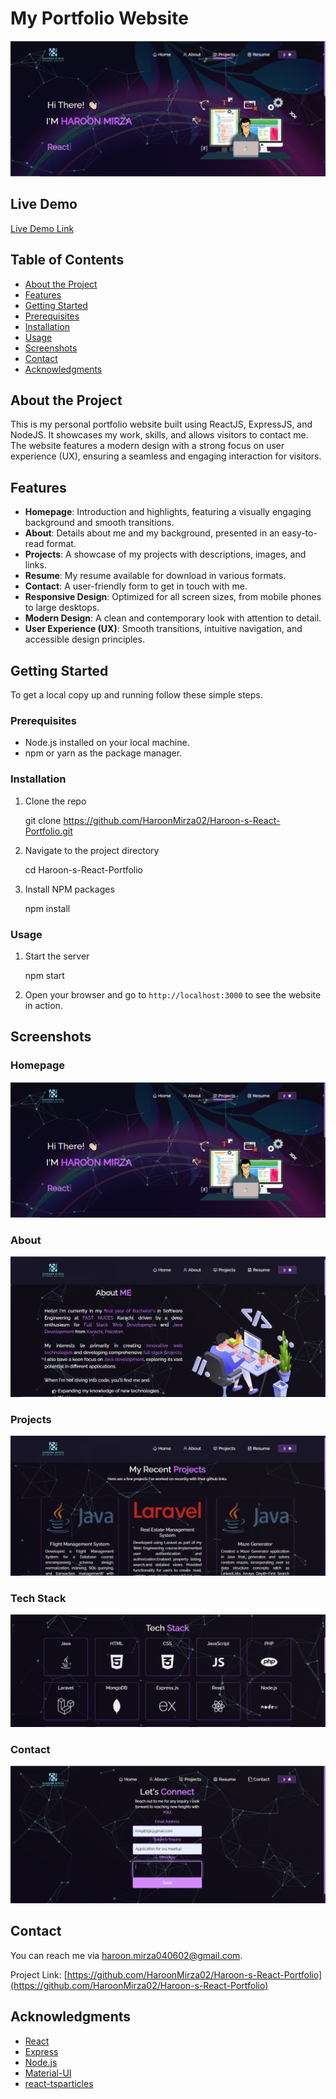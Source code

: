 # My Portfolio Website

![Portfolio](./Images/home.PNG)

## Live Demo
[Live Demo Link](https://haroon-s-react-portfolio-mz9b6y8so-haroonmirza02s-projects.vercel.app/)


## Table of Contents

- [About the Project](#about-the-project)
- [Features](#features)
- [Getting Started](#getting-started)
- [Prerequisites](#prerequisites)
- [Installation](#installation)
- [Usage](#usage)
- [Screenshots](#screenshots)
- [Contact](#contact)
- [Acknowledgments](#acknowledgments)

## About the Project

This is my personal portfolio website built using ReactJS, ExpressJS, and NodeJS. It showcases my work, skills, and allows visitors to contact me. The website features a modern design with a strong focus on user experience (UX), ensuring a seamless and engaging interaction for visitors.

## Features

- **Homepage**: Introduction and highlights, featuring a visually engaging background and smooth transitions.
- **About**: Details about me and my background, presented in an easy-to-read format.
- **Projects**: A showcase of my projects with descriptions, images, and links.
- **Resume**: My resume available for download in various formats.
- **Contact**: A user-friendly form to get in touch with me.
- **Responsive Design**: Optimized for all screen sizes, from mobile phones to large desktops.
- **Modern Design**: A clean and contemporary look with attention to detail.
- **User Experience (UX)**: Smooth transitions, intuitive navigation, and accessible design principles.

## Getting Started

To get a local copy up and running follow these simple steps.

### Prerequisites

- Node.js installed on your local machine.
- npm or yarn as the package manager.

### Installation

1. Clone the repo

   git clone https://github.com/HaroonMirza02/Haroon-s-React-Portfolio.git
  
2. Navigate to the project directory

   cd Haroon-s-React-Portfolio
  
3. Install NPM packages

   npm install
  

### Usage

1. Start the server

   npm start
  
2. Open your browser and go to `http://localhost:3000` to see the website in action.

## Screenshots

### Homepage
![Homepage](./Images/home.PNG)

### About
![About](./Images/About.PNG)

### Projects
![Projects](./Images/projects.PNG)

### Tech Stack
![Resume](./Images/techstack.PNG)

### Contact
![Contact](./Images/contact.png)

## Contact

You can reach me via [haroon.mirza040602@gmail.com](haroon.mirza040602@gmail.com).

Project Link: [https://github.com/HaroonMirza02/Haroon-s-React-Portfolio](https://github.com/HaroonMirza02/Haroon-s-React-Portfolio)

## Acknowledgments

- [React](https://reactjs.org/)
- [Express](https://expressjs.com/)
- [Node.js](https://nodejs.org/)
- [Material-UI](https://material-ui.com/)
- [react-tsparticles](https://github.com/matteobruni/tsparticles)
